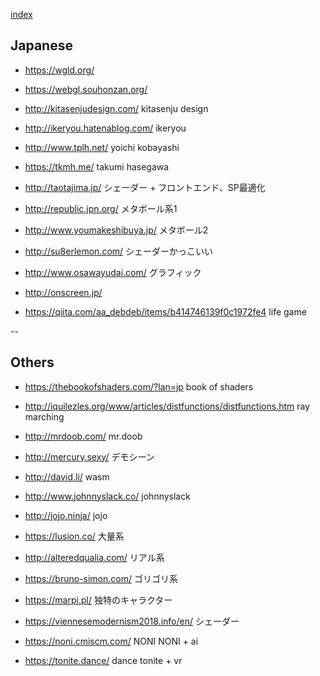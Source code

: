 
[index](https://github.com/daumkuchen/bookmarks/blob/master/README.md)

## Japanese
* https://wgld.org/
* https://webgl.souhonzan.org/
* http://kitasenjudesign.com/ kitasenju design
* http://ikeryou.hatenablog.com/ ikeryou
* http://www.tplh.net/ yoichi kobayashi
* https://tkmh.me/ takumi hasegawa

* http://taotajima.jp/ シェーダー + フロントエンド、SP最適化
* http://republic.jpn.org/ メタボール系1
* http://www.youmakeshibuya.jp/ メタボール2
* http://su8erlemon.com/ シェーダーかっこいい
* http://www.osawayudai.com/ グラフィック
* http://onscreen.jp/

* https://qiita.com/aa_debdeb/items/b414746139f0c1972fe4 life game

--

## Others
* https://thebookofshaders.com/?lan=jp book of shaders
* http://iquilezles.org/www/articles/distfunctions/distfunctions.htm ray marching

* http://mrdoob.com/ mr.doob
* http://mercury.sexy/ デモシーン
* http://david.li/ wasm
* http://www.johnnyslack.co/ johnnyslack
* http://jojo.ninja/ jojo
* https://lusion.co/ 大量系
* http://alteredqualia.com/ リアル系
* https://bruno-simon.com/ ゴリゴリ系
* https://marpi.pl/ 独特のキャラクター
* https://viennesemodernism2018.info/en/ シェーダー
* https://noni.cmiscm.com/ NONI NONI + ai
* https://tonite.dance/ dance tonite + vr
